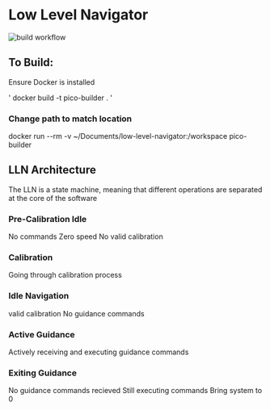 # Low Level Navigator

![build workflow](https://github.com/atkirschenman/low-level-navigator/actions/workflows/build.yml/badge.svg)

## To Build:

Ensure Docker is installed

' docker build -t pico-builder . '

### Change path to match location
docker run --rm -v ~/Documents/low-level-navigator:/workspace pico-builder

## LLN Architecture 

The LLN is a state machine, meaning that different operations are separated at the core of the software

### Pre-Calibration Idle

No commands
Zero speed
No valid calibration 

### Calibration

Going through calibration process

### Idle Navigation

valid calibration
No guidance commands

### Active Guidance

Actively receiving and executing guidance commands

### Exiting Guidance

No guidance commands recieved
Still executing commands
Bring system to 0
